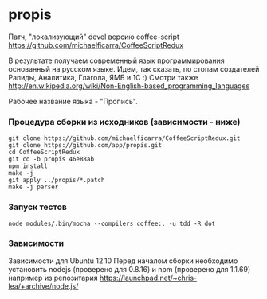 propis
======

Патч, "локализующий" devel версию coffee-script
https://github.com/michaelficarra/CoffeeScriptRedux

В результате получаем современный язык программирования основанный на русском языке.
Идем, так сказать, по стопам создателей Рапиды, Аналитика, Глагола, ЯМБ и 1С :)
Смотри также http://en.wikipedia.org/wiki/Non-English-based_programming_languages

Рабочее название языка - "Пропись".

### Процедура сборки из исходников (зависимости - ниже)

	git clone https://github.com/michaelficarra/CoffeeScriptRedux.git
	git clone https://github.com/app/propis.git
	cd CoffeeScriptRedux
    git co -b propis 46e88ab
    npm install
    make -j
	git apply ../propis/*.patch
    make -j parser

### Запуск тестов

    node_modules/.bin/mocha --compilers coffee:. -u tdd -R dot


### Зависимости

Зависимости для Ubuntu 12.10
Перед началом сборки необходимо установить
nodejs (проверено для 0.8.16) и npm (проверено для 1.1.69)
например из репозитария https://launchpad.net/~chris-lea/+archive/node.js/


